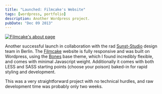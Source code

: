 ```yaml
---
title: "Launched: Filmcake's Website"
tags: [wordpress, portfolio]
description: Another Wordpress project.
pubDate: "Dec 09 2013"
---
```


<a href="http://about.filmcake.com">![Filmcake's about page](/images/posts/filmcake-done.jpg)</a>

Another successful launch in collaboration with the rad [Sunst-Studio](http://sunst-studio.com/) design team in Berlin. The [Filmcake](http://about.filmcake.com) website is fully responsive and was built on Wordpress, using the [Bones](http://themble.com/bones/) base theme, which I found incredibly flexible, and comes with minimal Javascript weight. Additionally it comes with both LESS and SASS starting points (choose your poison) baked-in for rapid styling and development.

This was a very straightforward project with no technical hurdles, and raw development time was probably only two weeks.
